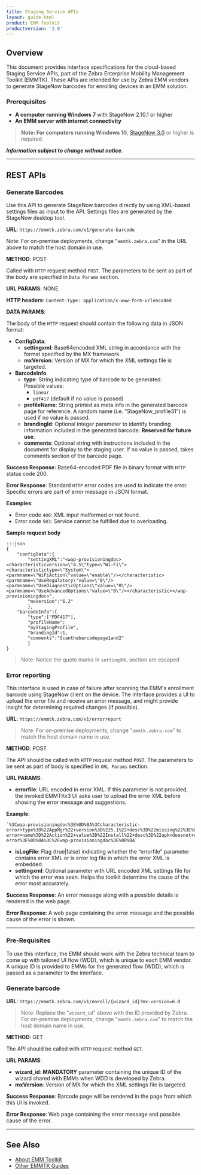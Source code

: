 ```yaml
---
title: Staging Service APIs
layout: guide.html
product: EMM Toolkit
productversion: '2.0'
---
```


## Overview

This document provides interface specifications for the cloud-based Staging Service APIs, part of the Zebra Enterprise Mobility Management Toolkit (EMMTK). These APIs are intended for use by Zebra EMM vendors to generate StageNow barcodes for enrolling devices in an EMM solution. 

### Prerequisites

* **A computer running Windows 7** with StageNow 2.10.1 or higher
* **An EMM server with internet connectivity** 

> **Note: For computers running Windows 10**, [StageNow 3.0](/stagenow) or higher is required. 

<!-- 
* **One or more supported Zebra devices**
* **A printer** for printing barcodes
 -->

<!-- 
**Interfaces are of two types**: 

* **[REST APIs](#rest)**: generating barcodes, error reporting and other functions
* **

Second, User interface which can be invoked from the EMM’sWeb user interface. When the UI is invoked, Zebra EMM toolkit will take control over the UI and take user through the steps to capture the information required before generating the barcode. In case of any failures during MDM enrollment, the toolkit can also be used upload the error file and get error message and some assistance if possible. 2. Enroll in MDM, direct barcode generation: This API interface can be used to generate StageNow barcode directly by providing the XML settings file (which can be generated by using StageNow desktop tool)as input to the API
 -->


**_Information subject to change without notice_**. 
 
-----
<div id="rest"></div>

## REST APIs

### Generate Barcodes
Use this API to generate StageNow barcodes directly by using XML-based settings files as input to the API. Settings files are generated by the StageNow desktop tool. 

**URL**: `https://emmtk.zebra.com/v1/generate-barcode`

Note: For on-premise deployments, change "`emmtk.zebra.com`" in the URL above to match the host domain in use. 

**METHOD**: POST

Called with `HTTP` request method `POST`. The parameters to be sent as part of the body are specified in `Data Params` section.

**URL PARAMS**: NONE

**HTTP headers**: `Content-Type: application/x-www-form-urlencoded`

**DATA PARAMS**:

The body of the `HTTP` request should contain the following data in JSON format:

* **ConfigData**: 
	* **settingxml**: Base64encoded XML string in accordance with the format specified by the MX framework.
	* **mxVersion**: Version of MX for which the XML settings file is targeted.
* **BarcodeInfo**
	* **type**: String indicating type of barcode to be generated. <br>
	Possible values:
		* `linear`
		* `pdf417` (default if no value is passed) 
	* **profileName**: String printed as meta info in the generated barcode page for reference. A random name (i.e. "StageNow_profile31") is used if no value is passed.
	* **brandingId**: Optional integer parameter to identify branding information included in the generated barcode. **Reserved for future use**.
	* **comments**: Optional string with instructions included in the document for display to the staging user. If no value is passed, takes comments section of the barcode page.

**Success Response**: Base64-encoded PDF file in binary format with `HTTP` status code 200.

**Error Response**: Standard `HTTP` error codes are used to indicate the error. Specific errors are part of error message in JSON format. 

**Examples**:

* Error code `400`: XML input malformed or not found.
* Error code `503`: Service cannot be fulfilled due to overloading.

**Sample request body**

	:::json
	{
		"configData":{
			"settingXML":"<wap-provisioningdoc><characteristicversion=\"4.5\"type=\"Wi-Fi\"><characteristictype=\"System\"><parmname=\"WiFiAction\"value=\"enable\"/></characteristic><parmname=\"UseRegulatory\"value=\"0\"/><parmname=\"UseDiagnosticOptions\"value=\"0\"/><parmname=\"UseAdvancedOptions\"value=\"0\"/></characteristic></wap-provisioningdoc>",
			"mxVersion":"6.2"
			},
		"barcodeInfo":{
			"type":["PDF417"],
			"profileName":
			"myStagingProfile",
			"brandingId":1,
			"comments":"Scanthebarcodepage1and2"
			}
	}

> Note: Notice the quote marks in `settingXML` section are escaped

### Error reporting
This interface is used in case of failure after scanning the EMM's enrollment barcode using StageNow client on the device. The interface provides a UI to upload the error file and receive an error message, and might provide insight for determining required changes (if possible).

**URL**: `https://emmtk.zebra.com/v1/errorreport`

> Note: For on-premise deployments, change "`emmtk.zebra.com`" to match the host domain name in use. 

**METHOD**: POST

The API should be called with `HTTP` request method `POST`. The parameters to be sent as part of body is specified in `URL Params` section.

**URL PARAMS**:

* **errorfile**: URL encoded in error XML. If this parameter is not provided, the invoked EMMTKv3 UI asks user to upload the error XML before showing the error message and suggestions. 

**Example**:

	`%3Cwap-provisioningdoc%3E%0D%0A%3Ccharacteristic-error+type%3D%22AppMgr%22+version%3D%225.1%22+desc%3D%22missing%22%3E%0D%0A%3Cparm-error+name%3D%22Action%22+value%3D%22Install%22+desc%3D%22apk+doesnot+exist+in+the+path%22%2F%3E%0D%0A%3Cparm+name%3D%22APK%22+value%3D%22%2Fmnt%2Fsdcard%2FAKNotepad%22%2F%3E%0D%0A%3C%2Fcharacteristic-error%3E%0D%0A%3C%2Fwap-provisioningdoc%3E%0D%0A`

* **isLogFile**: Flag (true|false) indicating whether the “errorfile” parameter contains error XML or is error log file in which the error XML is embedded.
* **settingxml**: Optional parameter with URL encoded XML settings file for which the error was seen. Helps the toolkit determine the cause of the error most accurately.

**Success Response**: An error message along with a possible details is rendered in the web page.

**Error Response**: A web page containing the error message and the possible cause of the error is shown.

<!-- 
<div id="uiinterface"></div>
## UI Interface

The UI interface which can be invoked from the EMM’s Web user interface. When the UI is invoked, Zebra EMM toolkit will take control over the UI and take the user through the steps to capture the information required before generating the barcode.

 -->

-----

### Pre-Requisites
To use this interface, the EMM should work with the Zebra technical team to come up with tailored UI flow (WDD), which is unique to each EMM vendor. A unique ID is provided to EMMs for the generated flow (WDD), which is passed as a parameter to the interface.

### Generate barcode

**URL**: `https://emmtk.zebra.com/v1/enroll/{wizard_id}?mx-version=6.0`

> Note: Replace the "`wizard_id`" above with the ID provided by Zebra. For on-premise deployments, change "`emmtk.zebra.com`" to match the host domain name in use. 

**METHOD**: GET

The API should be called with `HTTP` request method `GET`. 

**URL PARAMS**: 

* **wizard_id**: **MANDATORY** parameter containing the unique ID of the wizard shared with EMMs when WDD is developed by Zebra.
* **mxVersion**: Version of MX for which the XML settings file is targeted.

**Success Response**: Barcode page will be rendered in the page from which this UI is invoked.

**Error Response**: Web page containing the error message and possible cause of the error. 

-----

## See Also

* [About EMM Toolkit](../about)
* [Other EMMTK Guides](../guide)

